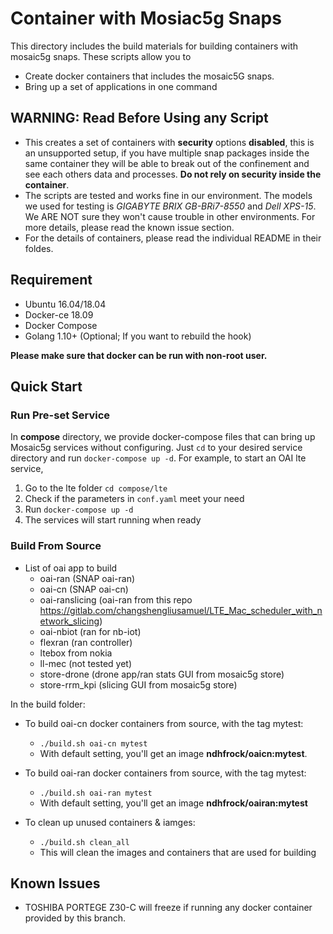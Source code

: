 # Container with Mosiac5g Snaps

This directory includes the build materials for building containers with mosaic5g snaps. These scripts allow you to

- Create docker containers that includes the mosaic5G snaps.
- Bring up a set of applications in one command

## WARNING: Read Before Using any Script

- This creates a set of containers with **security** options **disabled**, this is an unsupported setup, if you have multiple snap packages inside the same container they will be able to break out of the confinement and see each others data and processes. **Do not rely on security inside the container**.
- The scripts are tested and works fine in our environment. The models we used for testing is *GIGABYTE BRIX GB-BRi7-8550* and *Dell XPS-15*.  We ARE NOT sure they won't cause trouble in other environments. For more details, please read the known issue section.
- For the details of containers, please read the individual README in their foldes.

## Requirement

- Ubuntu 16.04/18.04
- Docker-ce 18.09
- Docker Compose
- Golang 1.10+ (Optional; If you want to rebuild the hook)

**Please make sure that docker can be run with non-root user.**

## Quick Start

### Run Pre-set Service

In **compose** directory, we provide docker-compose files that can bring up Mosaic5g services without configuring. Just `cd` to your desired service directory and run `docker-compose up -d`. For example, to start an OAI lte service,

1. Go to the lte folder `cd compose/lte`
2. Check if the parameters in `conf.yaml` meet your need
3. Run `docker-compose up -d`
4. The services will start running when ready

### Build From Source

- List of oai app to build
  - oai-ran (SNAP oai-ran)
  - oai-cn (SNAP oai-cn)
  - oai-ranslicing (oai-ran from this repo https://gitlab.com/changshengliusamuel/LTE_Mac_scheduler_with_network_slicing)
  - oai-nbiot (ran for nb-iot)
  - flexran (ran controller)
  - ltebox from nokia
  - ll-mec (not tested yet)
  - store-drone (drone app/ran stats GUI from mosaic5g store)
  - store-rrm_kpi (slicing GUI from mosaic5g store)

In the build folder:

- To build oai-cn docker containers from source, with the tag mytest:
  - `./build.sh oai-cn mytest`
  - With default setting, you'll get an image **ndhfrock/oaicn:mytest**.

- To build oai-ran docker containers from source, with the tag mytest:
  - `./build.sh oai-ran mytest`
  - With default setting, you'll get an image **ndhfrock/oairan:mytest**

- To clean up unused containers & iamges:
  - `./build.sh clean_all`
  - This will clean the images and containers that are used for building

## Known Issues

- TOSHIBA PORTEGE Z30-C will freeze if running any docker container provided by this branch.
